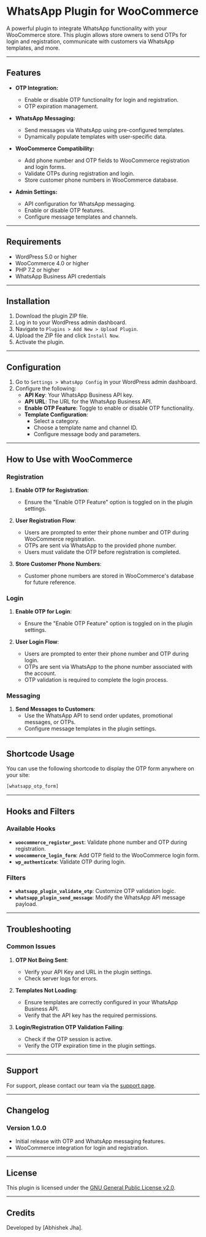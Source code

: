 # WhatsApp Plugin for WooCommerce

A powerful plugin to integrate WhatsApp functionality with your WooCommerce store. This plugin allows store owners to send OTPs for login and registration, communicate with customers via WhatsApp templates, and more.

---

## Features

- **OTP Integration:**
  - Enable or disable OTP functionality for login and registration.
  - OTP expiration management.

- **WhatsApp Messaging:**
  - Send messages via WhatsApp using pre-configured templates.
  - Dynamically populate templates with user-specific data.

- **WooCommerce Compatibility:**
  - Add phone number and OTP fields to WooCommerce registration and login forms.
  - Validate OTPs during registration and login.
  - Store customer phone numbers in WooCommerce database.

- **Admin Settings:**
  - API configuration for WhatsApp messaging.
  - Enable or disable OTP features.
  - Configure message templates and channels.

---

## Requirements

- WordPress 5.0 or higher
- WooCommerce 4.0 or higher
- PHP 7.2 or higher
- WhatsApp Business API credentials

---

## Installation

1. Download the plugin ZIP file.
2. Log in to your WordPress admin dashboard.
3. Navigate to `Plugins > Add New > Upload Plugin`.
4. Upload the ZIP file and click `Install Now`.
5. Activate the plugin.

---

## Configuration

1. Go to `Settings > WhatsApp Config` in your WordPress admin dashboard.
2. Configure the following:
   - **API Key**: Your WhatsApp Business API key.
   - **API URL**: The URL for the WhatsApp Business API.
   - **Enable OTP Feature**: Toggle to enable or disable OTP functionality.
   - **Template Configuration**:
     - Select a category.
     - Choose a template name and channel ID.
     - Configure message body and parameters.

---

## How to Use with WooCommerce

### Registration

1. **Enable OTP for Registration**:
   - Ensure the "Enable OTP Feature" option is toggled on in the plugin settings.

2. **User Registration Flow**:
   - Users are prompted to enter their phone number and OTP during WooCommerce registration.
   - OTPs are sent via WhatsApp to the provided phone number.
   - Users must validate the OTP before registration is completed.

3. **Store Customer Phone Numbers**:
   - Customer phone numbers are stored in WooCommerce's database for future reference.

### Login

1. **Enable OTP for Login**:
   - Ensure the "Enable OTP Feature" option is toggled on in the plugin settings.

2. **User Login Flow**:
   - Users are prompted to enter their phone number and OTP during login.
   - OTPs are sent via WhatsApp to the phone number associated with the account.
   - OTP validation is required to complete the login process.

### Messaging

1. **Send Messages to Customers**:
   - Use the WhatsApp API to send order updates, promotional messages, or OTPs.
   - Configure message templates in the plugin settings.

---

## Shortcode Usage

You can use the following shortcode to display the OTP form anywhere on your site:

```php
[whatsapp_otp_form]
```

---

## Hooks and Filters

### Available Hooks

- **`woocommerce_register_post`**: Validate phone number and OTP during registration.
- **`woocommerce_login_form`**: Add OTP field to the WooCommerce login form.
- **`wp_authenticate`**: Validate OTP during login.

### Filters

- **`whatsapp_plugin_validate_otp`**: Customize OTP validation logic.
- **`whatsapp_plugin_send_message`**: Modify the WhatsApp API message payload.

---

## Troubleshooting

### Common Issues

1. **OTP Not Being Sent**:
   - Verify your API Key and URL in the plugin settings.
   - Check server logs for errors.

2. **Templates Not Loading**:
   - Ensure templates are correctly configured in your WhatsApp Business API.
   - Verify that the API key has the required permissions.

3. **Login/Registration OTP Validation Failing**:
   - Check if the OTP session is active.
   - Verify the OTP expiration time in the plugin settings.

---

## Support

For support, please contact our team via the [support page](https://example.com/support).

---

## Changelog

### Version 1.0.0
- Initial release with OTP and WhatsApp messaging features.
- WooCommerce integration for login and registration.

---

## License

This plugin is licensed under the [GNU General Public License v2.0](https://www.gnu.org/licenses/old-licenses/gpl-2.0.html).

---

## Credits

Developed by [Abhishek Jha].
